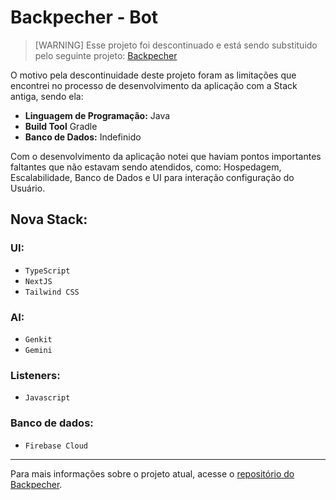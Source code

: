 # Backpecher - Bot

> [WARNING] Esse projeto foi descontinuado e está sendo substituido pelo seguinte projeto: [Backpecher](https://github.com/Backpech/Backpecher)

O motivo pela descontinuidade deste projeto foram as limitações que encontrei no processo de desenvolvimento da aplicação com a Stack antiga, sendo ela:

- **Linguagem de Programação:** Java
- **Build Tool** Gradle
- **Banco de Dados:** Indefinido

Com o desenvolvimento da aplicação notei que haviam pontos importantes faltantes que não estavam sendo atendidos, como: Hospedagem, Escalabilidade, Banco de Dados e UI para interação configuração do Usuário.

## Nova Stack:

### UI:

- `TypeScript`
- `NextJS`
- `Tailwind CSS`

### AI:

- `Genkit`
- `Gemini`

### Listeners:

- `Javascript`

### Banco de dados:

- `Firebase Cloud`

___

Para mais informações sobre o projeto atual, acesse o [repositório do Backpecher](https://github.com/Backpech/Backpech).